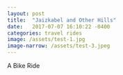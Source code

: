 ```yaml
---
layout: post
title:  "Jaizkabel and Other Hills"
date:   2017-07-07 16:10:22 -0400
categories: travel rides
image: /assets/test-1.jpg
image-narrow: /assets/test-3.jpeg
---
```


A Bike Ride
